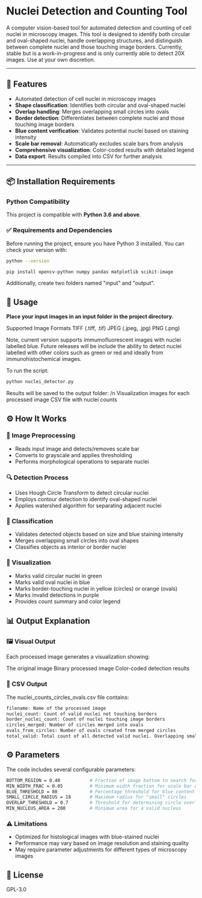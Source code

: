 # Nuclei Detection and Counting Tool

A computer vision-based tool for automated detection and counting of cell nuclei in microscopy images. This tool is designed to identify both circular and oval-shaped nuclei, handle overlapping structures, and distinguish between complete nuclei and those touching image borders. Currently, stable but is a work-in-progress and is only currently able to detect 20X images. Use at your own discretion.

---

## 🔧 Features

- Automated detection of cell nuclei in microscopy images
- **Shape classification**: Identifies both circular and oval-shaped nuclei
- **Overlap handling**: Merges overlapping small circles into ovals
- **Border detection**: Differentiates between complete nuclei and those touching image borders
- **Blue content verification**: Validates potential nuclei based on staining intensity
- **Scale bar removal**: Automatically excludes scale bars from analysis
- **Comprehensive visualization**: Color-coded results with detailed legend
- **Data export**: Results compiled into CSV for further analysis

---

## 📦 Installation Requirements
### Python Compatibility

This project is compatible with **Python 3.6 and above**.

### ✅ Requirements and Dependencies

Before running the project, ensure you have Python 3 installed. You can check your version with:

```bash
python --version
```

```bash
pip install opencv-python numpy pandas matplotlib scikit-image
```
Additionally, create two folders named "input" and "output".

## 📂 Usage
**Place your input images in an input folder in the project directory.**

Supported Image Formats
TIFF (.tiff, .tif)
JPEG (.jpeg, .jpg)
PNG (.png)

Note, current version supports immumofluorescent images with nuclei labelled blue. Future releases will be include the ability to detect nuclei labelled with other colors such as green or red and ideally from immunohistochemical images.

To run the script:
```bash
python nuclei_detector.py
```
Results will be saved to the output folder: /n
Visualization images for each processed image
CSV file with nuclei counts

## ⚙️ How It Works
### 🔧 Image Preprocessing
- Reads input image and detects/removes scale bar
- Converts to grayscale and applies thresholding
- Performs morphological operations to separate nuclei

### 🔍 Detection Process
- Uses Hough Circle Transform to detect circular nuclei
- Employs contour detection to identify oval-shaped nuclei
- Applies watershed algorithm for separating adjacent nuclei

### 🧪 Classification
- Validates detected objects based on size and blue staining intensity
- Merges overlapping small circles into oval shapes
- Classifies objects as interior or border nuclei


### 🎨 Visualization
- Marks valid circular nuclei in green
- Marks valid oval nuclei in blue
- Marks border-touching nuclei in yellow (circles) or orange (ovals)
- Marks invalid detections in purple
- Provides count summary and color legend

## 📊 Output Explanation
### 🖼️ Visual Output
Each processed image generates a visualization showing:

The original image
Binary processed image
Color-coded detection results

### 📄 CSV Output
The nuclei_counts_circles_ovals.csv file contains:

```bash
filename: Name of the processed image
nuclei_count: Count of valid nuclei not touching borders
border_nuclei_count: Count of nuclei touching image borders
circles_merged: Number of circles merged into ovals
ovals_from_circles: Number of ovals created from merged circles
total_valid: Total count of all detected valid nuclei. Overlapping small circles are counted as 1 nuclei.
```
## ⚙️ Parameters

The code includes several configurable parameters:
```bash
BOTTOM_REGION = 0.40           # Fraction of image bottom to search for scale bar
MIN_WIDTH_FRAC = 0.05          # Minimum width fraction for scale bar detection
BLUE_THRESHOLD = 80            # Percentage threshold for blue content validation
SMALL_CIRCLE_RADIUS = 18       # Maximum radius for "small" circles
OVERLAP_THRESHOLD = 0.7        # Threshold for determining circle overlap
MIN_NUCLEUS_AREA = 200         # Minimum area for a valid nucleus
```

### ⚠️ Limitations
- Optimized for histological images with blue-stained nuclei
- Performance may vary based on image resolution and staining quality
- May require parameter adjustments for different types of microscopy images

## 📄 License
GPL-3.0
